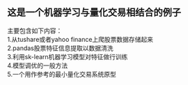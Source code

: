 ## 这是一个机器学习与量化交易相结合的例子<br>
主要包含如下内容：<br>
1.从tushare或者yahoo finance上爬股票数据存储起来<br>
2.pandas股票特征信息提取以数据清洗<br>
3.利用sk-learn机器学习模型对特征做行训练<br>
4.模型调优的一般方法<br>
5.一个用作参考的最小量化交易系统原型<br>
